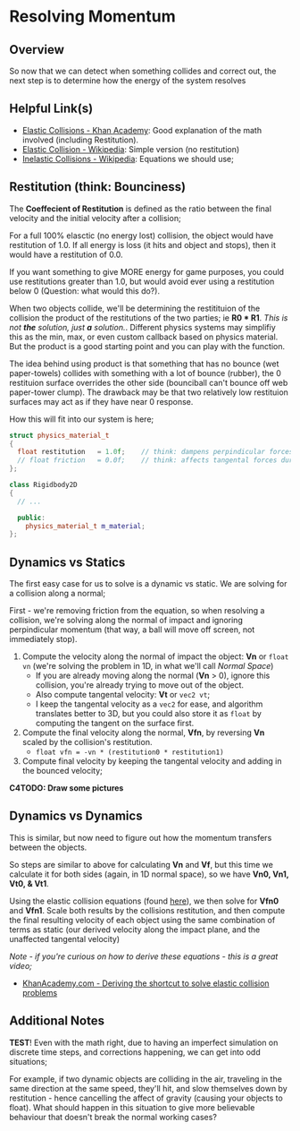 Resolving Momentum
======

## Overview
So now that we can detect when something collides and correct out, the next step is to determine how the energy of the system resolves

## Helpful Link(s)
- [Elastic Collisions - Khan Academy](https://www.khanacademy.org/science/physics/linear-momentum/elastic-and-inelastic-collisions/a/what-are-elastic-and-inelastic-collisions):  Good explanation of the math involved (including Restitution). 
- [Elastic Collision - Wikipedia](https://en.wikipedia.org/wiki/Elastic_collision):  Simple version (no restitution)
- [Inelastic Collisions - Wikipedia](https://en.wikipedia.org/wiki/Inelastic_collision):  Equations we should use; 

## Restitution (think: Bounciness)
The **Coeffecient of Restitution** is defined as the ratio between the final velocity and the initial velocity after a collision; 

For a full 100% elasctic (no energy lost) collision, the object would have restitution of 1.0.  If all energy is loss (it hits and object and stops), then it would have a restitution of 0.0.

If you want something to give MORE energy for game purposes, you could use restitutions greater than 1.0, but would avoid ever using a restitution below 0 (Question: what would this do?).

When two objects collide, we'll be determining the restitituion of the collision the product of the restitutions of the two parties; ie **R0 * R1**.  *This is not **the** solution, just **a** solution.*.  Different physics systems may simplifiy this as the min, max, or even custom callback based on physics material.  But the product is a good starting point and you can play with the function.

The idea behind using product is that something that has no bounce (wet paper-towels) collides with something with a lot of bounce (rubber), the 0 restituion surface overrides the other side (bounciball can't bounce off web paper-tower clump).  The drawback may be that two relatively low restituion surfaces may act as if they have near 0 response.

How this will fit into our system is here; 

```cpp
struct physics_material_t 
{
  float restitution   = 1.0f;    // think: dampens perpindicular forces; 
  // float friction   = 0.0f;    // think: affects tangental forces during collision
}; 

class Rigidbody2D 
{
  // ...

  public:
    physics_material_t m_material; 
};
```


## Dynamics vs Statics
The first easy case for us to solve is a dynamic vs static.  We are solving for a collision along a normal; 

First - we're removing friction from the equation, so when resolving a collision, we're solving along the normal of impact and ignoring perpindicular momentum (that way, a ball will move off screen, not immediately stop).  

1. Compute the velocity along the normal of impact the object: **Vn** or `float vn` (we're solving the problem in 1D, in what we'll call *Normal Space*)
   - If you are already moving along the normal (**Vn** > 0), ignore this collision, you're already trying to move out of the object.
   - Also compute tangental velocity:  **Vt** or `vec2 vt`;
   - I keep the tangental velocity as a `vec2` for ease, and algorithm translates better to 3D, but you could also store it as `float` by computing the tangent on the surface first.
2. Compute the final velocity along the normal, **Vfn**, by reversing **Vn** scaled by the collision's restitution. 
   - `float vfn = -vn * (restitution0 * restitution1)`
3. Compute final velocity by keeping the tangental velocity and adding in the bounced velocity; 

**C4TODO:  Draw some pictures**


## Dynamics vs Dynamics
This is similar, but now need to figure out how the momentum transfers between the objects.  

So steps are similar to above for calculating **Vn** and **Vf**, but this time we calculate it for both sides (again, in 1D normal space), so we have **Vn0, Vn1, Vt0, & Vt1**.

Using the elastic collision equations (found [here](https://en.wikipedia.org/wiki/Elastic_collision)), we then solve for **Vfn0** and **Vfn1**.  Scale
both results by the collisions restitution, and then compute the final resulting velocity of each object using the same combination of terms as static (our derived velocity along the impact plane, and the unaffected tangental velocity)

*Note - if you're curious on how to derive these equations - this is a great video;*
- [KhanAcademy.com - Deriving the shortcut to solve elastic collision problems](https://www.khanacademy.org/science/physics/linear-momentum/elastic-and-inelastic-collisions/v/deriving-the-shortcut-to-solve-elastic-collision-problems) 


## Additional Notes
**TEST**! Even with the math right, due to having an imperfect simulation on discrete time steps, and corrections happening, we can get into odd situations; 

For example, if two dynamic objects are colliding in the air, traveling in the same direction at the same speed, they'll hit, and slow themselves down by restitution - hence cancelling the affect of gravity (causing your objects to float).  What should happen in this situation to give more believable behaviour that doesn't break the normal working cases?






